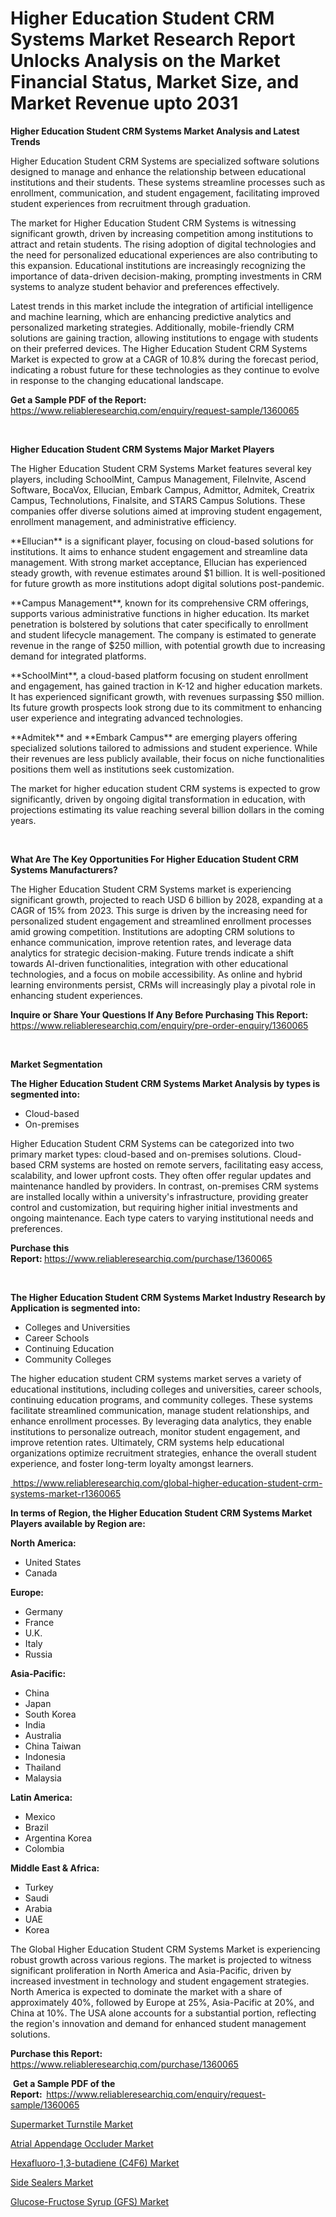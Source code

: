 <p><h1>Higher Education Student CRM Systems Market Research Report Unlocks Analysis on the Market Financial Status, Market Size, and Market Revenue upto 2031</h1></p><p><strong>Higher Education Student CRM Systems Market Analysis and Latest Trends</strong></p>
<p><p>Higher Education Student CRM Systems are specialized software solutions designed to manage and enhance the relationship between educational institutions and their students. These systems streamline processes such as enrollment, communication, and student engagement, facilitating improved student experiences from recruitment through graduation. </p><p>The market for Higher Education Student CRM Systems is witnessing significant growth, driven by increasing competition among institutions to attract and retain students. The rising adoption of digital technologies and the need for personalized educational experiences are also contributing to this expansion. Educational institutions are increasingly recognizing the importance of data-driven decision-making, prompting investments in CRM systems to analyze student behavior and preferences effectively.</p><p>Latest trends in this market include the integration of artificial intelligence and machine learning, which are enhancing predictive analytics and personalized marketing strategies. Additionally, mobile-friendly CRM solutions are gaining traction, allowing institutions to engage with students on their preferred devices. The Higher Education Student CRM Systems Market is expected to grow at a CAGR of 10.8% during the forecast period, indicating a robust future for these technologies as they continue to evolve in response to the changing educational landscape.</p></p>
<p><strong>Get a Sample PDF of the Report:&nbsp;</strong> <a href="https://www.reliableresearchiq.com/enquiry/request-sample/1360065">https://www.reliableresearchiq.com/enquiry/request-sample/1360065</a></p>
<p>&nbsp;</p>
<p><strong>Higher Education Student CRM Systems Major Market Players</strong></p>
<p><p>The Higher Education Student CRM Systems Market features several key players, including SchoolMint, Campus Management, FileInvite, Ascend Software, BocaVox, Ellucian, Embark Campus, Admittor, Admitek, Creatrix Campus, Technolutions, Finalsite, and STARS Campus Solutions. These companies offer diverse solutions aimed at improving student engagement, enrollment management, and administrative efficiency.</p><p>**Ellucian** is a significant player, focusing on cloud-based solutions for institutions. It aims to enhance student engagement and streamline data management. With strong market acceptance, Ellucian has experienced steady growth, with revenue estimates around $1 billion. It is well-positioned for future growth as more institutions adopt digital solutions post-pandemic.</p><p>**Campus Management**, known for its comprehensive CRM offerings, supports various administrative functions in higher education. Its market penetration is bolstered by solutions that cater specifically to enrollment and student lifecycle management. The company is estimated to generate revenue in the range of $250 million, with potential growth due to increasing demand for integrated platforms.</p><p>**SchoolMint**, a cloud-based platform focusing on student enrollment and engagement, has gained traction in K-12 and higher education markets. It has experienced significant growth, with revenues surpassing $50 million. Its future growth prospects look strong due to its commitment to enhancing user experience and integrating advanced technologies.</p><p>**Admitek** and **Embark Campus** are emerging players offering specialized solutions tailored to admissions and student experience. While their revenues are less publicly available, their focus on niche functionalities positions them well as institutions seek customization.</p><p>The market for higher education student CRM systems is expected to grow significantly, driven by ongoing digital transformation in education, with projections estimating its value reaching several billion dollars in the coming years.</p></p>
<p>&nbsp;</p>
<p><strong>What Are The Key Opportunities For Higher Education Student CRM Systems Manufacturers?</strong></p>
<p><p>The Higher Education Student CRM Systems market is experiencing significant growth, projected to reach USD 6 billion by 2028, expanding at a CAGR of 15% from 2023. This surge is driven by the increasing need for personalized student engagement and streamlined enrollment processes amid growing competition. Institutions are adopting CRM solutions to enhance communication, improve retention rates, and leverage data analytics for strategic decision-making. Future trends indicate a shift towards AI-driven functionalities, integration with other educational technologies, and a focus on mobile accessibility. As online and hybrid learning environments persist, CRMs will increasingly play a pivotal role in enhancing student experiences.</p></p>
<p><strong>Inquire or Share Your Questions If Any Before Purchasing This Report:</strong> <a href="https://www.reliableresearchiq.com/enquiry/pre-order-enquiry/1360065">https://www.reliableresearchiq.com/enquiry/pre-order-enquiry/1360065</a></p>
<p>&nbsp;</p>
<p><strong>Market Segmentation</strong></p>
<p><strong>The Higher Education Student CRM Systems Market Analysis by types is segmented into:</strong></p>
<p><ul><li>Cloud-based</li><li>On-premises</li></ul></p>
<p><p>Higher Education Student CRM Systems can be categorized into two primary market types: cloud-based and on-premises solutions. Cloud-based CRM systems are hosted on remote servers, facilitating easy access, scalability, and lower upfront costs. They often offer regular updates and maintenance handled by providers. In contrast, on-premises CRM systems are installed locally within a university's infrastructure, providing greater control and customization, but requiring higher initial investments and ongoing maintenance. Each type caters to varying institutional needs and preferences.</p></p>
<p><strong>Purchase this Report:&nbsp;</strong><a href="https://www.reliableresearchiq.com/purchase/1360065">https://www.reliableresearchiq.com/purchase/1360065</a></p>
<p>&nbsp;</p>
<p><strong>The Higher Education Student CRM Systems Market Industry Research by Application is segmented into:</strong></p>
<p><ul><li>Colleges and Universities</li><li>Career Schools</li><li>Continuing Education</li><li>Community Colleges</li></ul></p>
<p><p>The higher education student CRM systems market serves a variety of educational institutions, including colleges and universities, career schools, continuing education programs, and community colleges. These systems facilitate streamlined communication, manage student relationships, and enhance enrollment processes. By leveraging data analytics, they enable institutions to personalize outreach, monitor student engagement, and improve retention rates. Ultimately, CRM systems help educational organizations optimize recruitment strategies, enhance the overall student experience, and foster long-term loyalty amongst learners.</p></p>
<p><a href="https://www.reliableresearchiq.com/global-higher-education-student-crm-systems-market-r1360065">&nbsp;https://www.reliableresearchiq.com/global-higher-education-student-crm-systems-market-r1360065</a></p>
<p><strong>In terms of Region, the Higher Education Student CRM Systems Market Players available by Region are:</strong></p>
<p>
    <p> <strong> North America: </strong>
        <ul>
            <li>United States</li>
            <li>Canada</li>
        </ul>
        </p> 
    <p> <strong> Europe: </strong>
        <ul>
            <li>Germany</li>
            <li>France</li>
            <li>U.K.</li>
            <li>Italy</li>
            <li>Russia</li>
        </ul>
        </p> 
    <p> <strong> Asia-Pacific: </strong>
        <ul>
            <li>China</li>
            <li>Japan</li>
            <li>South Korea</li>
            <li>India</li>
            <li>Australia</li>
            <li>China Taiwan</li>
            <li>Indonesia</li>
            <li>Thailand</li>
            <li>Malaysia</li>
        </ul>
        </p> 
    <p> <strong> Latin America: </strong>
        <ul>
            <li>Mexico</li>
            <li>Brazil</li>
            <li>Argentina Korea</li>
            <li>Colombia</li>
        </ul>
        </p> 
    <p> <strong> Middle East & Africa: </strong>
        <ul>
            <li>Turkey</li>
            <li>Saudi</li>
            <li>Arabia</li>
            <li>UAE</li>
            <li>Korea</li>
        </ul>
    </p>
    </p>
<p><p>The Global Higher Education Student CRM Systems Market is experiencing robust growth across various regions. The market is projected to witness significant proliferation in North America and Asia-Pacific, driven by increased investment in technology and student engagement strategies. North America is expected to dominate the market with a share of approximately 40%, followed by Europe at 25%, Asia-Pacific at 20%, and China at 10%. The USA alone accounts for a substantial portion, reflecting the region's innovation and demand for enhanced student management solutions.</p></p>
<p><strong>Purchase this Report: </strong><a href="https://www.reliableresearchiq.com/purchase/1360065">https://www.reliableresearchiq.com/purchase/1360065</a></p>
<p>&nbsp;<strong>Get a Sample PDF of the Report:&nbsp;&nbsp;</strong><a href="https://www.reliableresearchiq.com/enquiry/request-sample/1360065">https://www.reliableresearchiq.com/enquiry/request-sample/1360065</a></p>
<p><strong></strong></p>
<p><p><a href="https://www.linkedin.com/pulse/booming-supermarket-turnstile-market-sector-analysis-vtxgc?trackingId=t4slSz87QW2Bw2lxmJrqCQ%3D%3D">Supermarket Turnstile Market</a></p><p><a href="https://www.linkedin.com/pulse/unveiling-market-trends-global-atrial-appendage-occluder-vdx5e?trackingId=Y1kdtYL6QO6YNsuPA%2B7ycA%3D%3D">Atrial Appendage Occluder Market</a></p><p><a href="https://issuu.com/reportprime-2/docs/hexafluoro-13-butadiene-c4f6-market_840bb5892ef2a5">Hexafluoro-1,3-butadiene (C4F6) Market</a></p><p><a href="https://www.linkedin.com/pulse/insights-side-sealers-industry-market-financial-status-jadyc?trackingId=c5bPsSwWRkWMVVSxAyQiyw%3D%3D">Side Sealers Market</a></p><p><a href="https://issuu.com/reportprime-2/docs/glucose-fructose-syrup-gfs-market-s_dbf6f83c278789">Glucose-Fructose Syrup (GFS) Market</a></p></p>